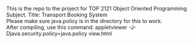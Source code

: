 This is the repo to the project for TOP 2121 Object Oriented Programming Subject. Title: Transport Booking System  
Please make sure java.policy is in the directory for this to work.  
After compiling, use this command: appletviewer -J-Djava.security.policy=java.policy view.html  
